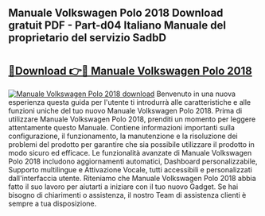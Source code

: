 ## Manuale Volkswagen Polo 2018 Download gratuit PDF - Part-d04 Italiano Manuale del proprietario del servizio SadbD

# <h2><a href="http://dff7rm.blite.top/?on=Manuale+Volkswagen+Polo+2018">🔗Download 👉🔴 Manuale Volkswagen Polo 2018</a></h2>

[![Manuale Volkswagen Polo 2018 download](https://i.imgur.com/lujVjoI.png)](http://dff7rm.blite.top/?on=Manuale+Volkswagen+Polo+2018)
Benvenuto in una nuova esperienza questa guida per l'utente ti introdurrà alle caratteristiche e alle funzioni uniche del tuo nuovo Manuale Volkswagen Polo 2018. Prima di utilizzare Manuale Volkswagen Polo 2018, prenditi un momento per leggere attentamente questo Manuale. Contiene informazioni importanti sulla configurazione, il funzionamento, la manutenzione e la risoluzione dei problemi del prodotto per garantire che sia possibile utilizzare il prodotto in modo sicuro ed efficace. Le funzionalità avanzate di Manuale Volkswagen Polo 2018 includono aggiornamenti automatici, Dashboard personalizzabile, Supporto multilingue e Attivazione Vocale, tutti accessibili e personalizzati dall'interfaccia utente. Riteniamo che Manuale Volkswagen Polo 2018 abbia fatto il suo lavoro per aiutarti a iniziare con il tuo nuovo Gadget. Se hai bisogno di chiarimenti o assistenza, il nostro Team di assistenza clienti è sempre a tua disposizione.
